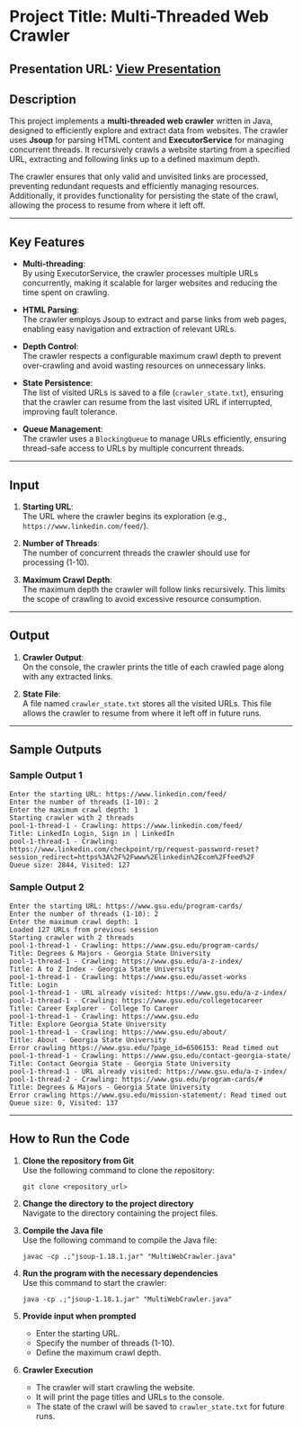 
# Project Title: Multi-Threaded Web Crawler

## Presentation URL: [View Presentation](https://docs.google.com/presentation/d/1tQZv701UJdozFVgLMoTphkwYL5Rg40xiu3kDLkCm4KI/edit?usp=sharing)

## Description
This project implements a **multi-threaded web crawler** written in Java, designed to efficiently explore and extract data from websites. The crawler uses **Jsoup** for parsing HTML content and **ExecutorService** for managing concurrent threads. It recursively crawls a website starting from a specified URL, extracting and following links up to a defined maximum depth. 

The crawler ensures that only valid and unvisited links are processed, preventing redundant requests and efficiently managing resources. Additionally, it provides functionality for persisting the state of the crawl, allowing the process to resume from where it left off.

---

## Key Features
- **Multi-threading**:  
  By using ExecutorService, the crawler processes multiple URLs concurrently, making it scalable for larger websites and reducing the time spent on crawling.

- **HTML Parsing**:  
  The crawler employs Jsoup to extract and parse links from web pages, enabling easy navigation and extraction of relevant URLs.

- **Depth Control**:  
  The crawler respects a configurable maximum crawl depth to prevent over-crawling and avoid wasting resources on unnecessary links.

- **State Persistence**:  
  The list of visited URLs is saved to a file (`crawler_state.txt`), ensuring that the crawler can resume from the last visited URL if interrupted, improving fault tolerance.

- **Queue Management**:  
  The crawler uses a `BlockingQueue` to manage URLs efficiently, ensuring thread-safe access to URLs by multiple concurrent threads.

---

## Input
1. **Starting URL**:  
   The URL where the crawler begins its exploration (e.g., `https://www.linkedin.com/feed/`).

2. **Number of Threads**:  
   The number of concurrent threads the crawler should use for processing (1-10).

3. **Maximum Crawl Depth**:  
   The maximum depth the crawler will follow links recursively. This limits the scope of crawling to avoid excessive resource consumption.

---

## Output
1. **Crawler Output**:  
   On the console, the crawler prints the title of each crawled page along with any extracted links.

2. **State File**:  
   A file named `crawler_state.txt` stores all the visited URLs. This file allows the crawler to resume from where it left off in future runs.

---

## Sample Outputs

### Sample Output 1
```
Enter the starting URL: https://www.linkedin.com/feed/
Enter the number of threads (1-10): 2
Enter the maximum crawl depth: 1
Starting crawler with 2 threads
pool-1-thread-1 - Crawling: https://www.linkedin.com/feed/
Title: LinkedIn Login, Sign in | LinkedIn
pool-1-thread-1 - Crawling: https://www.linkedin.com/checkpoint/rp/request-password-reset?session_redirect=https%3A%2F%2Fwww%2Elinkedin%2Ecom%2Ffeed%2F
Queue size: 2844, Visited: 127
```

### Sample Output 2
```
Enter the starting URL: https://www.gsu.edu/program-cards/
Enter the number of threads (1-10): 2
Enter the maximum crawl depth: 1
Loaded 127 URLs from previous session
Starting crawler with 2 threads
pool-1-thread-1 - Crawling: https://www.gsu.edu/program-cards/
Title: Degrees & Majors - Georgia State University
pool-1-thread-1 - Crawling: https://www.gsu.edu/a-z-index/
Title: A to Z Index - Georgia State University
pool-1-thread-1 - Crawling: https://www.gsu.edu/asset-works
Title: Login
pool-1-thread-1 - URL already visited: https://www.gsu.edu/a-z-index/
pool-1-thread-1 - Crawling: https://www.gsu.edu/collegetocareer
Title: Career Explorer - College To Career
pool-1-thread-1 - Crawling: https://www.gsu.edu
Title: Explore Georgia State University
pool-1-thread-1 - Crawling: https://www.gsu.edu/about/
Title: About - Georgia State University
Error crawling https://www.gsu.edu/?page_id=6506153: Read timed out
pool-1-thread-1 - Crawling: https://www.gsu.edu/contact-georgia-state/
Title: Contact Georgia State - Georgia State University
pool-1-thread-1 - URL already visited: https://www.gsu.edu/a-z-index/
pool-1-thread-2 - Crawling: https://www.gsu.edu/program-cards/#  
Title: Degrees & Majors - Georgia State University  
Error crawling https://www.gsu.edu/mission-statement/: Read timed out  
Queue size: 0, Visited: 137
```

---

## How to Run the Code

1. **Clone the repository from Git**  
   Use the following command to clone the repository:  
   ```
   git clone <repository_url>
   ```

2. **Change the directory to the project directory**  
   Navigate to the directory containing the project files.  

3. **Compile the Java file**  
   Use the following command to compile the Java file:  
   ```
   javac -cp .;"jsoup-1.18.1.jar" "MultiWebCrawler.java"
   ```

4. **Run the program with the necessary dependencies**  
   Use this command to start the crawler:  
   ```
   java -cp .;"jsoup-1.18.1.jar" "MultiWebCrawler.java"
   ```

5. **Provide input when prompted**  
   - Enter the starting URL.  
   - Specify the number of threads (1-10).  
   - Define the maximum crawl depth.  

6. **Crawler Execution**  
   - The crawler will start crawling the website.  
   - It will print the page titles and URLs to the console.  
   - The state of the crawl will be saved to `crawler_state.txt` for future runs.
